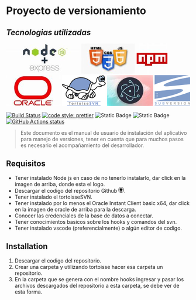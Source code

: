 # Proyecto de versionamiento
## _Tecnologias utilizadas_

[![N|Solid](https://github.com/luisml03/proyecto_ada_tor/blob/main/assets/node.jpg)](https://nodejs.org/dist/v18.17.1/node-v18.17.1-x64.msi)    [![N|Solid](https://github.com/luisml03/proyecto_ada_tor/blob/main/assets/html.jpg)](https://nodejs.org/en/download)  [![N|Solid](https://github.com/luisml03/proyecto_ada_tor/blob/main/assets/npm.jpg)](https://www.npmjs.com/) [![N|Solid](https://github.com/luisml03/proyecto_ada_tor/blob/main/assets/oracle.jpg)](https://download.oracle.com/otn_software/nt/instantclient/2110000/instantclient-basic-windows.x64-21.10.0.0.0dbru.zip) [![N|Solid](https://github.com/luisml03/proyecto_ada_tor/blob/main/assets/torto.png)](https://tortoisesvn.net/downloads.html) [![N|Solid](https://github.com/luisml03/proyecto_ada_tor/blob/main/assets/electron.jpg)](https://electronjs.org/es/) [![N|Solid](https://github.com/luisml03/proyecto_ada_tor/blob/main/assets/subversion.png)](https://subversion.apache.org/) 


[![Build Status](https://travis-ci.org/joemccann/dillinger.svg?branch=master)](https://travis-ci.org/joemccann/dillinger)
  <a href= "https://github.com/prettier/prettier"><img alt="code style: prettier" src="https://img.shields.io/badge/code_style-prettier-ff69b4.svg"></a>
 ![Static Badge](https://img.shields.io/badge/Design_by-luisml03-blue)
 ![Static Badge](https://img.shields.io/badge/Version-%201.0%20-%20green)
 <a href="https://github.com/luisml03/proyecto_ada_tor/main/Readme.markdown"><img src="https://github.com/facebook/docusaurus/actions/workflows/tests.yml/badge.svg" alt="GitHub Actions status"></a>



> Este documento es el manual de usuario de instalación del aplicativo para manejo de versiones, tener en cuenta que para muchos pasos es necesario el acompañamiento  del desarrollador.

## Requisitos

- Tener instalado Node js en caso de no tenerlo instalarlo, dar click en la imagen de arriba, donde esta el logo.
- Descargar el codigo del repositorio Github [![N|Solid](https://github.com/luisml03/proyecto_ada_tor/blob/main/assets/github.jpg)](https://github.com/luisml03/proyecto_ada_tor).
- Tener instalado el tortoisseSVN.
- Tener instalado por lo menos el Oracle Instant Client basic x64, dar click en la imagen de oracle de arriba para la descarga.
- Conocer las credenciales de la base de datos a conectar.
- Tener conocimientos basicos sobre los hooks y comandos del svn.
- Tener instalado vscode (preferencialmente) o algún editor de codigo.

## Installation
1. Descargar el codigo del repositorio.
2. Crear una carpeta y utilizando tortoisse hacer esa carpeta un repositorio.
3. En la carpeta que se genera con el nombre hooks ingresar y pasar los archivos descargados del repositorio a esta carpeta, se debe ver de esta forma.

  
